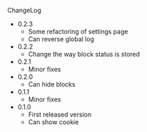 ChangeLog

 - 0.2.3
    - Some refactoring of settings page
    - Can reverse global log
 - 0.2.2
   - Change the way block status is stored
 - 0.2.1
   - Minor fixes
 - 0.2.0
   - Can hide blocks
 - 0.1.1
   - Minor fixes
 - 0.1.0
   - First released version
   - Can show cookie